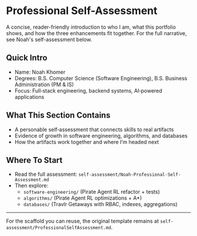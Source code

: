 # Professional Self-Assessment

A concise, reader-friendly introduction to who I am, what this portfolio shows, and how the three enhancements fit together. For the full narrative, see Noah's self-assessment below.

## Quick Intro
- Name: Noah Khomer
- Degrees: B.S. Computer Science (Software Engineering), B.S. Business Administration (PM & IS)
- Focus: Full‑stack engineering, backend systems, AI‑powered applications

## What This Section Contains
- A personable self‑assessment that connects skills to real artifacts
- Evidence of growth in software engineering, algorithms, and databases
- How the artifacts work together and where I’m headed next

## Where To Start
- Read the full assessment: `self-assessment/Noah-Professional-Self-Assessment.md`
- Then explore:
  - `software-engineering/` (Pirate Agent RL refactor + tests)
  - `algorithms/` (Pirate Agent RL optimizations + A*)
  - `databases/` (Travlr Getaways with RBAC, indexes, aggregations)

---

For the scaffold you can reuse, the original template remains at `self-assessment/ProfessionalSelfAssessment.md`.
